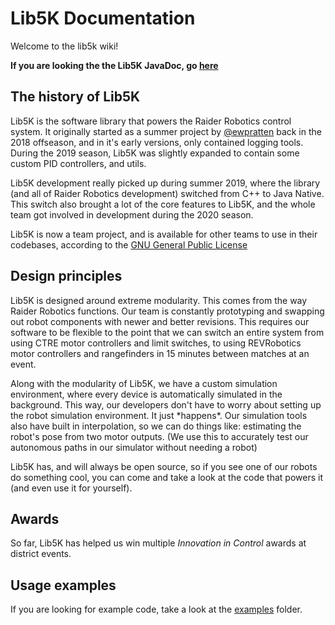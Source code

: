 # Lib5K Documentation

Welcome to the lib5k wiki!

**If you are looking the the Lib5K JavaDoc, go [here](./javadoc)**

## The history of Lib5K

Lib5K is the software library that powers the Raider Robotics control system. It originally started as a summer project by [@ewpratten]() back in the 2018 offseason, and in it's early versions, only contained logging tools. During the 2019 season, Lib5K was slightly expanded to contain some custom PID controllers, and utils.

Lib5K development really picked up during summer 2019, where the library (and all of Raider Robotics development) switched from C++ to Java Native. This switch also brought a lot of the core features to Lib5K, and the whole team got involved in development during the 2020 season.

Lib5K is now a team project, and is available for other teams to use in their codebases, according to the [GNU General Public License](https://github.com/frc5024/lib5k/blob/master/LICENSE)

## Design principles

Lib5K is designed around extreme modularity. This comes from the way Raider Robotics functions. Our team is constantly prototyping and swapping out robot components with newer and better revisions. This requires our software to be flexible to the point that we can switch an entire system from using CTRE motor controllers and limit switches, to using REVRobotics motor controllers and rangefinders in 15 minutes between matches at an event.

Along with the modularity of Lib5K, we have a custom simulation environment, where every device is automatically simulated in the background. This way, our developers don't have to worry about setting up the robot simulation environment. It just \*happens\*. Our simulation tools also have built in interpolation, so we can do things like: estimating the robot's pose from two motor outputs. (We use this to accurately test our autonomous paths in our simulator without needing a robot)

Lib5K has, and will always be open source, so if you see one of our robots do something cool, you can come and take a look at the code that powers it (and even use it for yourself).

## Awards

So far, Lib5K has helped us win multiple *Innovation in Control* awards at district events.

## Usage examples

If you are looking for example code, take a look at the [examples](https://github.com/frc5024/lib5k/tree/master/examples) folder.
